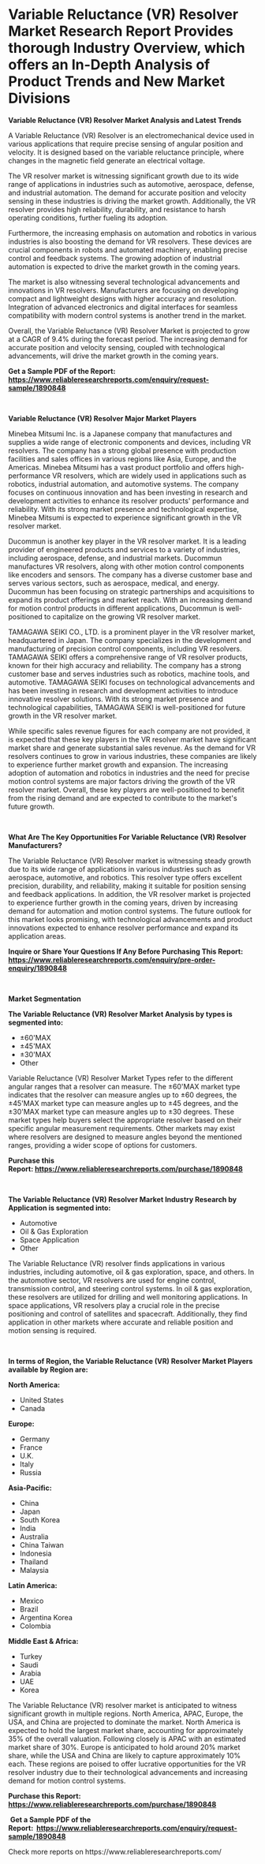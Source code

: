 <p><h1>Variable Reluctance (VR) Resolver Market Research Report Provides thorough Industry Overview, which offers an In-Depth Analysis of Product Trends and New Market Divisions</h1></p><p><strong>Variable Reluctance (VR) Resolver Market Analysis and Latest Trends</strong></p>
<p><p>A Variable Reluctance (VR) Resolver is an electromechanical device used in various applications that require precise sensing of angular position and velocity. It is designed based on the variable reluctance principle, where changes in the magnetic field generate an electrical voltage.</p><p>The VR resolver market is witnessing significant growth due to its wide range of applications in industries such as automotive, aerospace, defense, and industrial automation. The demand for accurate position and velocity sensing in these industries is driving the market growth. Additionally, the VR resolver provides high reliability, durability, and resistance to harsh operating conditions, further fueling its adoption.</p><p>Furthermore, the increasing emphasis on automation and robotics in various industries is also boosting the demand for VR resolvers. These devices are crucial components in robots and automated machinery, enabling precise control and feedback systems. The growing adoption of industrial automation is expected to drive the market growth in the coming years.</p><p>The market is also witnessing several technological advancements and innovations in VR resolvers. Manufacturers are focusing on developing compact and lightweight designs with higher accuracy and resolution. Integration of advanced electronics and digital interfaces for seamless compatibility with modern control systems is another trend in the market.</p><p>Overall, the Variable Reluctance (VR) Resolver Market is projected to grow at a CAGR of 9.4% during the forecast period. The increasing demand for accurate position and velocity sensing, coupled with technological advancements, will drive the market growth in the coming years.</p></p>
<p><strong>Get a Sample PDF of the Report:&nbsp; <a href="https://www.reliableresearchreports.com/enquiry/request-sample/1890848">https://www.reliableresearchreports.com/enquiry/request-sample/1890848</a></strong></p>
<p>&nbsp;</p>
<p><strong>Variable Reluctance (VR) Resolver Major Market Players</strong></p>
<p><p>Minebea Mitsumi Inc. is a Japanese company that manufactures and supplies a wide range of electronic components and devices, including VR resolvers. The company has a strong global presence with production facilities and sales offices in various regions like Asia, Europe, and the Americas. Minebea Mitsumi has a vast product portfolio and offers high-performance VR resolvers, which are widely used in applications such as robotics, industrial automation, and automotive systems. The company focuses on continuous innovation and has been investing in research and development activities to enhance its resolver products' performance and reliability. With its strong market presence and technological expertise, Minebea Mitsumi is expected to experience significant growth in the VR resolver market.</p><p>Ducommun is another key player in the VR resolver market. It is a leading provider of engineered products and services to a variety of industries, including aerospace, defense, and industrial markets. Ducommun manufactures VR resolvers, along with other motion control components like encoders and sensors. The company has a diverse customer base and serves various sectors, such as aerospace, medical, and energy. Ducommun has been focusing on strategic partnerships and acquisitions to expand its product offerings and market reach. With an increasing demand for motion control products in different applications, Ducommun is well-positioned to capitalize on the growing VR resolver market.</p><p>TAMAGAWA SEIKI CO., LTD. is a prominent player in the VR resolver market, headquartered in Japan. The company specializes in the development and manufacturing of precision control components, including VR resolvers. TAMAGAWA SEIKI offers a comprehensive range of VR resolver products, known for their high accuracy and reliability. The company has a strong customer base and serves industries such as robotics, machine tools, and automotive. TAMAGAWA SEIKI focuses on technological advancements and has been investing in research and development activities to introduce innovative resolver solutions. With its strong market presence and technological capabilities, TAMAGAWA SEIKI is well-positioned for future growth in the VR resolver market.</p><p>While specific sales revenue figures for each company are not provided, it is expected that these key players in the VR resolver market have significant market share and generate substantial sales revenue. As the demand for VR resolvers continues to grow in various industries, these companies are likely to experience further market growth and expansion. The increasing adoption of automation and robotics in industries and the need for precise motion control systems are major factors driving the growth of the VR resolver market. Overall, these key players are well-positioned to benefit from the rising demand and are expected to contribute to the market's future growth.</p></p>
<p>&nbsp;</p>
<p><strong>What Are The Key Opportunities For Variable Reluctance (VR) Resolver Manufacturers?</strong></p>
<p><p>The Variable Reluctance (VR) Resolver market is witnessing steady growth due to its wide range of applications in various industries such as aerospace, automotive, and robotics. This resolver type offers excellent precision, durability, and reliability, making it suitable for position sensing and feedback applications. In addition, the VR resolver market is projected to experience further growth in the coming years, driven by increasing demand for automation and motion control systems. The future outlook for this market looks promising, with technological advancements and product innovations expected to enhance resolver performance and expand its application areas.</p></p>
<p><strong>Inquire or Share Your Questions If Any Before Purchasing This Report: <a href="https://www.reliableresearchreports.com/enquiry/pre-order-enquiry/1890848">https://www.reliableresearchreports.com/enquiry/pre-order-enquiry/1890848</a></strong></p>
<p>&nbsp;</p>
<p><strong>Market Segmentation</strong></p>
<p><strong>The Variable Reluctance (VR) Resolver Market Analysis by types is segmented into:</strong></p>
<p><ul><li>±60'MAX</li><li>±45'MAX</li><li>±30'MAX</li><li>Other</li></ul></p>
<p><p>Variable Reluctance (VR) Resolver Market Types refer to the different angular ranges that a resolver can measure. The ±60'MAX market type indicates that the resolver can measure angles up to ±60 degrees, the ±45'MAX market type can measure angles up to ±45 degrees, and the ±30'MAX market type can measure angles up to ±30 degrees. These market types help buyers select the appropriate resolver based on their specific angular measurement requirements. Other markets may exist where resolvers are designed to measure angles beyond the mentioned ranges, providing a wider scope of options for customers.</p></p>
<p><strong>Purchase this Report:&nbsp;<a href="https://www.reliableresearchreports.com/purchase/1890848">https://www.reliableresearchreports.com/purchase/1890848</a></strong></p>
<p>&nbsp;</p>
<p><strong>The Variable Reluctance (VR) Resolver Market Industry Research by Application is segmented into:</strong></p>
<p><ul><li>Automotive</li><li>Oil & Gas Exploration</li><li>Space Application</li><li>Other</li></ul></p>
<p><p>The Variable Reluctance (VR) resolver finds applications in various industries, including automotive, oil & gas exploration, space, and others. In the automotive sector, VR resolvers are used for engine control, transmission control, and steering control systems. In oil & gas exploration, these resolvers are utilized for drilling and well monitoring applications. In space applications, VR resolvers play a crucial role in the precise positioning and control of satellites and spacecraft. Additionally, they find application in other markets where accurate and reliable position and motion sensing is required.</p></p>
<p>&nbsp;</p>
<p><strong>In terms of Region, the Variable Reluctance (VR) Resolver Market Players available by Region are:</strong></p>
<p>
    <p> <strong> North America: </strong>
        <ul>
            <li>United States</li>
            <li>Canada</li>
        </ul>
        </p> 
    <p> <strong> Europe: </strong>
        <ul>
            <li>Germany</li>
            <li>France</li>
            <li>U.K.</li>
            <li>Italy</li>
            <li>Russia</li>
        </ul>
        </p> 
    <p> <strong> Asia-Pacific: </strong>
        <ul>
            <li>China</li>
            <li>Japan</li>
            <li>South Korea</li>
            <li>India</li>
            <li>Australia</li>
            <li>China Taiwan</li>
            <li>Indonesia</li>
            <li>Thailand</li>
            <li>Malaysia</li>
        </ul>
        </p> 
    <p> <strong> Latin America: </strong>
        <ul>
            <li>Mexico</li>
            <li>Brazil</li>
            <li>Argentina Korea</li>
            <li>Colombia</li>
        </ul>
        </p> 
    <p> <strong> Middle East & Africa: </strong>
        <ul>
            <li>Turkey</li>
            <li>Saudi</li>
            <li>Arabia</li>
            <li>UAE</li>
            <li>Korea</li>
        </ul>
    </p>
    </p>
<p><p>The Variable Reluctance (VR) resolver market is anticipated to witness significant growth in multiple regions. North America, APAC, Europe, the USA, and China are projected to dominate the market. North America is expected to hold the largest market share, accounting for approximately 35% of the overall valuation. Following closely is APAC with an estimated market share of 30%. Europe is anticipated to hold around 20% market share, while the USA and China are likely to capture approximately 10% each. These regions are poised to offer lucrative opportunities for the VR resolver industry due to their technological advancements and increasing demand for motion control systems.</p></p>
<p><strong>Purchase this Report: <a href="https://www.reliableresearchreports.com/purchase/1890848">https://www.reliableresearchreports.com/purchase/1890848</a></strong></p>
<p>&nbsp;<strong>Get a Sample PDF of the Report:&nbsp;&nbsp;<a href="https://www.reliableresearchreports.com/enquiry/request-sample/1890848">https://www.reliableresearchreports.com/enquiry/request-sample/1890848</a></strong></p>
<p><strong></strong></p>
<p>Check more reports on https://www.reliableresearchreports.com/</p>
